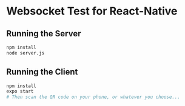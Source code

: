 # Websocket Test for React-Native

## Running the Server

```sh
npm install
node server.js
```

## Running the Client

```sh
npm install
expo start
# Then scan the QR code on your phone, or whatever you choose...
```
